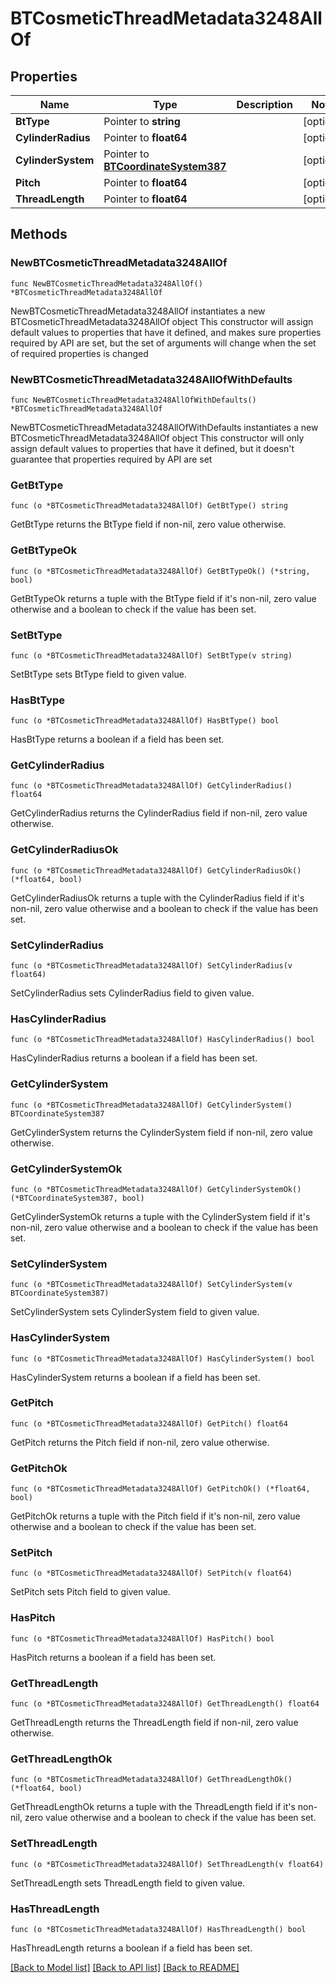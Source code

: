 # BTCosmeticThreadMetadata3248AllOf

## Properties

Name | Type | Description | Notes
------------ | ------------- | ------------- | -------------
**BtType** | Pointer to **string** |  | [optional] 
**CylinderRadius** | Pointer to **float64** |  | [optional] 
**CylinderSystem** | Pointer to [**BTCoordinateSystem387**](BTCoordinateSystem387.md) |  | [optional] 
**Pitch** | Pointer to **float64** |  | [optional] 
**ThreadLength** | Pointer to **float64** |  | [optional] 

## Methods

### NewBTCosmeticThreadMetadata3248AllOf

`func NewBTCosmeticThreadMetadata3248AllOf() *BTCosmeticThreadMetadata3248AllOf`

NewBTCosmeticThreadMetadata3248AllOf instantiates a new BTCosmeticThreadMetadata3248AllOf object
This constructor will assign default values to properties that have it defined,
and makes sure properties required by API are set, but the set of arguments
will change when the set of required properties is changed

### NewBTCosmeticThreadMetadata3248AllOfWithDefaults

`func NewBTCosmeticThreadMetadata3248AllOfWithDefaults() *BTCosmeticThreadMetadata3248AllOf`

NewBTCosmeticThreadMetadata3248AllOfWithDefaults instantiates a new BTCosmeticThreadMetadata3248AllOf object
This constructor will only assign default values to properties that have it defined,
but it doesn't guarantee that properties required by API are set

### GetBtType

`func (o *BTCosmeticThreadMetadata3248AllOf) GetBtType() string`

GetBtType returns the BtType field if non-nil, zero value otherwise.

### GetBtTypeOk

`func (o *BTCosmeticThreadMetadata3248AllOf) GetBtTypeOk() (*string, bool)`

GetBtTypeOk returns a tuple with the BtType field if it's non-nil, zero value otherwise
and a boolean to check if the value has been set.

### SetBtType

`func (o *BTCosmeticThreadMetadata3248AllOf) SetBtType(v string)`

SetBtType sets BtType field to given value.

### HasBtType

`func (o *BTCosmeticThreadMetadata3248AllOf) HasBtType() bool`

HasBtType returns a boolean if a field has been set.

### GetCylinderRadius

`func (o *BTCosmeticThreadMetadata3248AllOf) GetCylinderRadius() float64`

GetCylinderRadius returns the CylinderRadius field if non-nil, zero value otherwise.

### GetCylinderRadiusOk

`func (o *BTCosmeticThreadMetadata3248AllOf) GetCylinderRadiusOk() (*float64, bool)`

GetCylinderRadiusOk returns a tuple with the CylinderRadius field if it's non-nil, zero value otherwise
and a boolean to check if the value has been set.

### SetCylinderRadius

`func (o *BTCosmeticThreadMetadata3248AllOf) SetCylinderRadius(v float64)`

SetCylinderRadius sets CylinderRadius field to given value.

### HasCylinderRadius

`func (o *BTCosmeticThreadMetadata3248AllOf) HasCylinderRadius() bool`

HasCylinderRadius returns a boolean if a field has been set.

### GetCylinderSystem

`func (o *BTCosmeticThreadMetadata3248AllOf) GetCylinderSystem() BTCoordinateSystem387`

GetCylinderSystem returns the CylinderSystem field if non-nil, zero value otherwise.

### GetCylinderSystemOk

`func (o *BTCosmeticThreadMetadata3248AllOf) GetCylinderSystemOk() (*BTCoordinateSystem387, bool)`

GetCylinderSystemOk returns a tuple with the CylinderSystem field if it's non-nil, zero value otherwise
and a boolean to check if the value has been set.

### SetCylinderSystem

`func (o *BTCosmeticThreadMetadata3248AllOf) SetCylinderSystem(v BTCoordinateSystem387)`

SetCylinderSystem sets CylinderSystem field to given value.

### HasCylinderSystem

`func (o *BTCosmeticThreadMetadata3248AllOf) HasCylinderSystem() bool`

HasCylinderSystem returns a boolean if a field has been set.

### GetPitch

`func (o *BTCosmeticThreadMetadata3248AllOf) GetPitch() float64`

GetPitch returns the Pitch field if non-nil, zero value otherwise.

### GetPitchOk

`func (o *BTCosmeticThreadMetadata3248AllOf) GetPitchOk() (*float64, bool)`

GetPitchOk returns a tuple with the Pitch field if it's non-nil, zero value otherwise
and a boolean to check if the value has been set.

### SetPitch

`func (o *BTCosmeticThreadMetadata3248AllOf) SetPitch(v float64)`

SetPitch sets Pitch field to given value.

### HasPitch

`func (o *BTCosmeticThreadMetadata3248AllOf) HasPitch() bool`

HasPitch returns a boolean if a field has been set.

### GetThreadLength

`func (o *BTCosmeticThreadMetadata3248AllOf) GetThreadLength() float64`

GetThreadLength returns the ThreadLength field if non-nil, zero value otherwise.

### GetThreadLengthOk

`func (o *BTCosmeticThreadMetadata3248AllOf) GetThreadLengthOk() (*float64, bool)`

GetThreadLengthOk returns a tuple with the ThreadLength field if it's non-nil, zero value otherwise
and a boolean to check if the value has been set.

### SetThreadLength

`func (o *BTCosmeticThreadMetadata3248AllOf) SetThreadLength(v float64)`

SetThreadLength sets ThreadLength field to given value.

### HasThreadLength

`func (o *BTCosmeticThreadMetadata3248AllOf) HasThreadLength() bool`

HasThreadLength returns a boolean if a field has been set.


[[Back to Model list]](../README.md#documentation-for-models) [[Back to API list]](../README.md#documentation-for-api-endpoints) [[Back to README]](../README.md)


